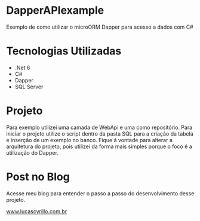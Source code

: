 # DapperAPIexample

Exemplo de como utilizar o microORM Dapper para acesso a dados com C#

# Tecnologias Utilizadas

- .Net 6
- C#
- Dapper
- SQL Server

# Projeto

Para exemplo utilizei uma camada de WebApi e uma como repositório. Para iniciar o projeto utilize o script dentro da pasta SQL para a criação da tabela e inserção de um exemplo no banco.
Fique á vontade para alterar a arquitetura do projeto, pois utilizei da forma mais simples porque o foco é a utilização do Dapper.

# Post no Blog

Acesse meu blog para entender o passo a passo do desenvolvimento desse projeto.

www.lucascyrillo.com.br
